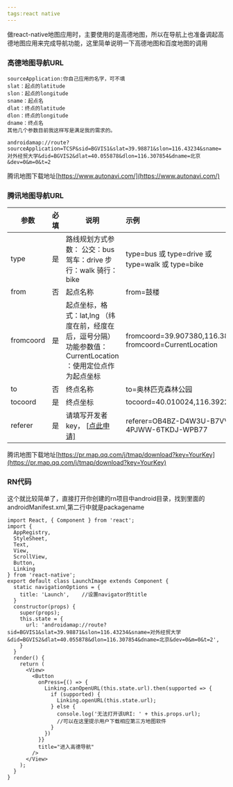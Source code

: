 ```yaml
---
tags:react native
---
```


做react-native地图应用时，主要使用的是高德地图，所以在导航上也准备调起高德地图应用来完成导航功能，这里简单说明一下高德地图和百度地图的调用

<!--more-->

### 高德地图导航URL

```
sourceApplication:你自己应用的名字，可不填 
slat：起点的latitude 
slon：起点的longitude 
sname：起点名 
dlat：终点的latitude 
dlon：终点的longitude 
dname：终点名 
其他几个参数目前我这样写是满足我的需求的。
```
`androidamap://route?sourceApplication=TCSP&sid=BGVIS1&slat=39.98871&slon=116.43234&sname=对外经贸大学&did=BGVIS2&dlat=40.055878&dlon=116.307854&dname=北京&dev=0&m=0&t=2`



腾讯地图下载地址[https://www.autonavi.com/](https://www.autonavi.com/)

### 腾讯地图导航URL

| 参数      | 必填 | 说明                                                         | 示例                                                      |
| --------- | ---- | ------------------------------------------------------------ | :-------------------------------------------------------- |
| type      | 是   | 路线规划方式参数： 公交：bus  驾车：drive  步行：walk  骑行：bike | type=bus 或 type=drive 或 type=walk 或 type=bike          |
| from      | 否   | 起点名称                                                     | from=鼓楼                                                 |
| fromcoord | 是   | 起点坐标，格式：lat,lng （纬度在前，经度在后，逗号分隔）  功能参数值：CurrentLocation ：使用定位点作为起点坐标 | fromcoord=39.907380,116.388501  fromcoord=CurrentLocation |
| to        | 否   | 终点名称                                                     | to=奥林匹克森林公园                                       |
| tocoord   | 是   | 终点坐标                                                     | tocoord=40.010024,116.392239                              |
| referer   | 是   | 请填写开发者key， [[点此申请\]](https://lbs.qq.com/console/key.html) | referer=OB4BZ-D4W3U-B7VVO-4PJWW-6TKDJ-WPB77               |

腾讯地图下载地址[https://pr.map.qq.com/j/tmap/download?key=YourKey](https://pr.map.qq.com/j/tmap/download?key=YourKey)

### RN代码

这个就比较简单了，直接打开你创建的rn项目中android目录，找到里面的androidManifest.xml,第二行中就是packagename

```
import React, { Component } from 'react';
import {
  AppRegistry,
  StyleSheet,
  Text,
  View,
  ScrollView,
  Button,
  Linking
} from 'react-native';
export default class LaunchImage extends Component {
  static navigationOptions = {
    title: 'Launch',    //设置navigator的title
  }
  constructor(props) {
    super(props);
    this.state = {
      url: 'androidamap://route?sid=BGVIS1&slat=39.98871&slon=116.43234&sname=对外经贸大学&did=BGVIS2&dlat=40.055878&dlon=116.307854&dname=北京&dev=0&m=0&t=2',
    }
  }
  render() {
    return (
      <View>
        <Button
          onPress={() => {
            Linking.canOpenURL(this.state.url).then(supported => {
              if (supported) {
                Linking.openURL(this.state.url);
              } else {
                console.log('无法打开该URI: ' + this.props.url);
                //可以在这里提示用户下载相应第三方地图软件
              }
            })
          }}
          title="进入高德导航"
        />
      </View>
    );
  }
}
```

